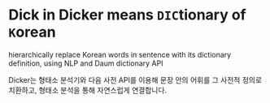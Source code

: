 # Dick in Dicker means `DIC`tionary of `K`orean 
hierarchically replace Korean words in sentence with its dictionary definition, using NLP and Daum dictionary API

Dicker는 형태소 분석기와 다음 사전 API를 이용해 문장 안의 어휘를 그 사전적 정의로 치환하고, 형태소 분석을 통해 자연스럽게 연결합니다.
